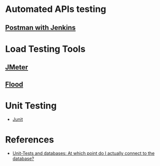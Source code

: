 
# Automated APIs testing

## [Postman with Jenkins](Postman.md)

# Load Testing Tools

## [JMeter](https://jmeter.apache.org)

## [Flood](https://www.flood.io)

# Unit Testing
- [Junit](../../5_ProgrammingLanguages/2_Java/JUnitTesting.md)

# References
- [Unit-Tests and databases: At which point do I actually connect to the database?](https://softwareengineering.stackexchange.com/questions/206539/unit-tests-and-databases-at-which-point-do-i-actually-connect-to-the-database)